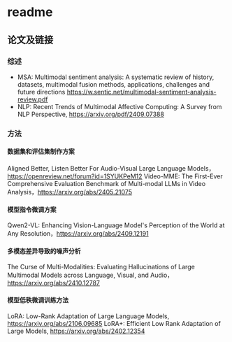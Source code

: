 # readme
## 论文及链接
### 综述
- MSA: Multimodal sentiment analysis: A systematic review of history, datasets, multimodal fusion methods, applications, challenges and future directions https://w.sentic.net/multimodal-sentiment-analysis-review.pdf
- NLP: Recent Trends of Multimodal Affective Computing: A Survey from NLP Perspective, https://arxiv.org/pdf/2409.07388

####

### 方法

#### 数据集和评估集制作方案
Aligned Better, Listen Better For Audio-Visual Large Language Models，https://openreview.net/forum?id=1SYUKPeM12
Video-MME: The First-Ever Comprehensive Evaluation Benchmark of Multi-modal LLMs in Video Analysis，https://arxiv.org/abs/2405.21075

#### 模型指令微调方案
Qwen2-VL: Enhancing Vision-Language Model's Perception of the World at Any Resolution，https://arxiv.org/abs/2409.12191

#### 多模态差异导致的噪声分析
The Curse of Multi-Modalities: Evaluating Hallucinations of Large Multimodal Models across Language, Visual, and Audio，https://arxiv.org/abs/2410.12787

#### 模型低秩微调训练方法
LoRA: Low-Rank Adaptation of Large Language Models, https://arxiv.org/abs/2106.09685
LoRA+: Efficient Low Rank Adaptation of Large Models, https://arxiv.org/abs/2402.12354
